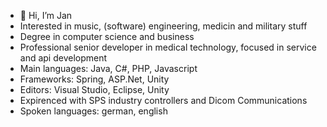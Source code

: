 - 👋 Hi, I’m Jan
- Interested in music, (software) engineering, medicin and military stuff
- Degree in computer science and business
- Professional senior developer in medical technology, focused in service and api development
- Main languages: Java, C#, PHP, Javascript
- Frameworks: Spring, ASP.Net, Unity
- Editors: Visual Studio, Eclipse, Unity
- Expirenced with SPS industry controllers and Dicom Communications
- Spoken languages: german, english
<!---
JanW95/JanW95 is a ✨ special ✨ repository because its `README.md` (this file) appears on your GitHub profile.
You can click the Preview link to take a look at your changes.
--->
